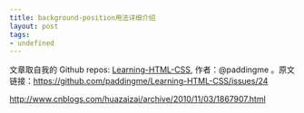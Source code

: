 ```yaml
---
title: background-position用法详细介绍
layout: post
tags:
- undefined
---
```



 文章取自我的 Github  repos: [Learning-HTML-CSS](https://github.com/paddingme/Learning-HTML-CSS), 作者：@paddingme 。原文链接：https://github.com/paddingme/Learning-HTML-CSS/issues/24

http://www.cnblogs.com/huazaizai/archive/2010/11/03/1867907.html